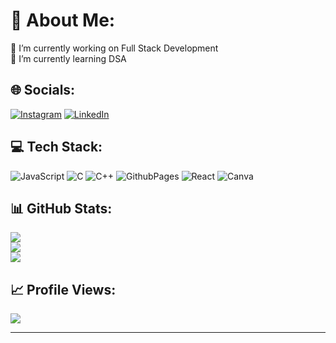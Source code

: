 # 💫 About Me:
🔭 I’m currently working on Full Stack Development<br>🌱 I’m currently learning DSA<br>

## 🌐 Socials:
[![Instagram](https://img.shields.io/badge/Instagram-%23E4405F.svg?style=for-the-badge&logo=Instagram&logoColor=white)](https://instagram.com/ayush_kr77) [![LinkedIn](https://img.shields.io/badge/LinkedIn-%230077B5.svg?style=for-the-badge&logo=linkedin&logoColor=white)](https://linkedin.com/in/ayush-kumar1702) 

## 💻 Tech Stack:
![JavaScript](https://img.shields.io/badge/javascript-%23323330.svg?style=for-the-badge&logo=javascript&logoColor=%23F7DF1E) ![C](https://img.shields.io/badge/c-%2300599C.svg?style=for-the-badge&logo=c&logoColor=white) ![C++](https://img.shields.io/badge/c++-%2300599C.svg?style=for-the-badge&logo=c%2B%2B&logoColor=white) ![GithubPages](https://img.shields.io/badge/github%20pages-121013?style=for-the-badge&logo=github&logoColor=white) ![React](https://img.shields.io/badge/react-%2320232a.svg?style=for-the-badge&logo=react&logoColor=%2361DAFB) ![Canva](https://img.shields.io/badge/Canva-%2300C4CC.svg?style=for-the-badge&logo=Canva&logoColor=white)

## 📊 GitHub Stats:
![](https://github-readme-stats.vercel.app/api?username=Ayushkr77&theme=dark&hide_border=false&include_all_commits=false&count_private=false)<br/>
![](https://github-readme-streak-stats.herokuapp.com/?user=Ayushkr77&theme=dark&hide_border=false)<br/>
![](https://github-readme-stats.vercel.app/api/top-langs/?username=Ayushkr77&theme=dark&hide_border=false&include_all_commits=false&count_private=false&layout=compact)

## 📈 Profile Views:
[![](https://visitcount.itsvg.in/api?id=Ayushkr77&label=Profile%20Views&color=0&icon=5&pretty=true)](https://github.com/Ayushkr77)

---

<!-- Proudly created with GPRM ( https://gprm.itsvg.in ) -->
